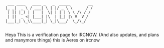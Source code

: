 ```

 ___ ____   ____ _   _  _____        __
|_ _|  _ \ / ___| \ | |/ _ \ \      / /
 | || |_) | |   |  \| | | | \ \ /\ / / 
 | ||  _ <| |___| |\  | |_| |\ V  V /  
|___|_| \_\\____|_| \_|\___/  \_/\_/   
                                       
```

Heya This is a verification page for IRCNOW. 
(And also updates, and plans and manymore things)
this is Aeres on ircnow